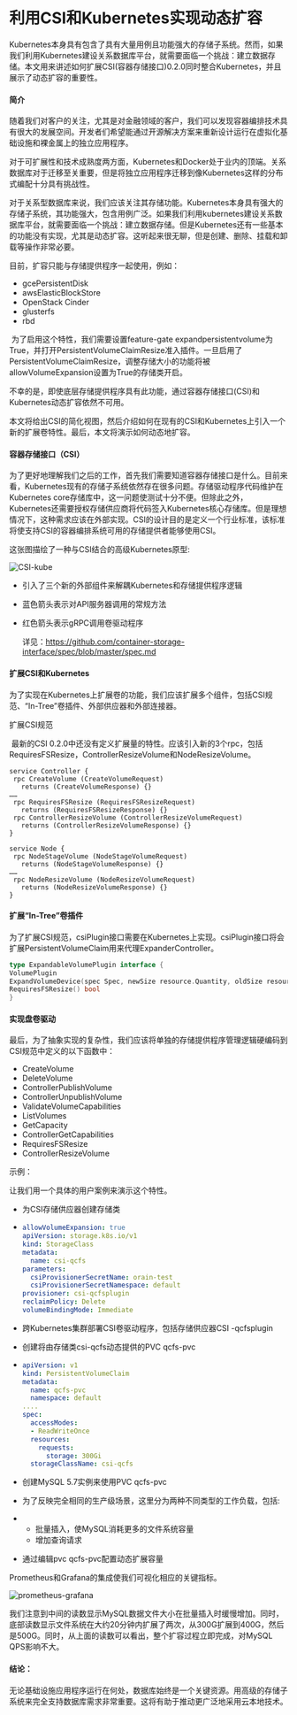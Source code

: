# 利用CSI和Kubernetes实现动态扩容

​	Kubernetes本身具有包含了具有大量用例且功能强大的存储子系统。然而，如果我们利用Kubernetes建设关系数据库平台，就需要面临一个挑战：建立数据存储。本文用来讲述如何扩展CSI(容器存储接口)0.2.0同时整合Kubernetes，并且展示了动态扩容的重要性。

#### 简介

​	随着我们对客户的关注，尤其是对金融领域的客户，我们可以发现容器编排技术具有很大的发展空间。开发者们希望能通过开源解决方案来重新设计运行在虚拟化基础设施和裸金属上的独立应用程序。

​	对于可扩展性和技术成熟度两方面，Kubernetes和Docker处于业内的顶端。关系数据库对于迁移至关重要，但是将独立应用程序迁移到像Kubernetes这样的分布式编配十分具有挑战性。

​	对于关系型数据库来说，我们应该关注其存储功能。Kubernetes本身具有强大的存储子系统，其功能强大，包含用例广泛。如果我们利用kubernetes建设关系数据库平台，就需要面临一个挑战：建立数据存储。但是Kubernetes还有一些基本的功能没有实现，尤其是动态扩容。这听起来很无聊，但是创建、删除、挂载和卸载等操作非常必要。

目前，扩容只能与存储提供程序一起使用，例如：

- gcePersistentDisk
- awsElasticBlockStore
- OpenStack Cinder
- glusterfs
- rbd

​        为了启用这个特性，我们需要设置feature-gate expandpersistentvolume为True，并打开PersistentVolumeClaimResize准入插件。一旦启用了PersistentVolumeClaimResize，调整存储大小的功能将被allowVolumeExpansion设置为True的存储类开启。

​	不幸的是，即使底层存储提供程序具有此功能，通过容器存储接口(CSI)和Kubernetes动态扩容依然不可用。

​	本文将给出CSI的简化视图，然后介绍如何在现有的CSI和Kubernetes上引入一个新的扩展卷特性。最后，本文将演示如何动态地扩容。

#### 容器存储接口（CSI）

​	为了更好地理解我们之后的工作，首先我们需要知道容器存储接口是什么。目前来看，Kubernetes现有的存储子系统依然存在很多问题。存储驱动程序代码维护在Kubernetes core存储库中，这一问题使测试十分不便。但除此之外，Kubernetes还需要授权存储供应商将代码签入Kubernetes核心存储库。但是理想情况下，这种需求应该在外部实现。CSI的设计目的是定义一个行业标准，该标准将使支持CSI的容器编排系统可用的存储提供者能够使用CSI。

这张图描绘了一种与CSI结合的高级Kubernetes原型:



![CSI-kube](https://raw.githubusercontent.com/caas-one/news.caas.one/master/translation/images/CSI-kube.png)



- 引入了三个新的外部组件来解耦Kubernetes和存储提供程序逻辑
- 蓝色箭头表示对API服务器调用的常规方法
- 红色箭头表示gRPC调用卷驱动程序

   详见：<https://github.com/container-storage-interface/spec/blob/master/spec.md>



#### 扩展CSI和Kubernetes

​	为了实现在Kubernetes上扩展卷的功能，我们应该扩展多个组件，包括CSI规范、“In-Tree”卷插件、外部供应器和外部连接器。

扩展CSI规范

​	最新的CSI 0.2.0中还没有定义扩展量的特性。应该引入新的3个rpc，包括RequiresFSResize，ControllerResizeVolume和NodeResizeVolume。

```
service Controller {
 rpc CreateVolume (CreateVolumeRequest)
   returns (CreateVolumeResponse) {}
……
 rpc RequiresFSResize (RequiresFSResizeRequest)
   returns (RequiresFSResizeResponse) {}
 rpc ControllerResizeVolume (ControllerResizeVolumeRequest)
   returns (ControllerResizeVolumeResponse) {}
}

service Node {
 rpc NodeStageVolume (NodeStageVolumeRequest)
   returns (NodeStageVolumeResponse) {}
……
 rpc NodeResizeVolume (NodeResizeVolumeRequest)
   returns (NodeResizeVolumeResponse) {}
}
```

#### 扩展“In-Tree”卷插件

​	为了扩展CSI规范，csiPlugin接口需要在Kubernetes上实现。csiPlugin接口将会扩展PersistentVolumeClaim用来代理ExpanderController。

```go
type ExpandableVolumePlugin interface {
VolumePlugin
ExpandVolumeDevice(spec Spec, newSize resource.Quantity, oldSize resource.Quantity) (resource.Quantity, error)
RequiresFSResize() bool
}
```

#### 实现盘卷驱动

最后，为了抽象实现的复杂性，我们应该将单独的存储提供程序管理逻辑硬编码到CSI规范中定义的以下函数中：

- CreateVolume
- DeleteVolume
- ControllerPublishVolume
- ControllerUnpublishVolume
- ValidateVolumeCapabilities
- ListVolumes
- GetCapacity
- ControllerGetCapabilities
- RequiresFSResize
- ControllerResizeVolume

示例：

让我们用一个具体的用户案例来演示这个特性。

- 为CSI存储供应器创建存储类

- ```yaml
  allowVolumeExpansion: true
  apiVersion: storage.k8s.io/v1
  kind: StorageClass
  metadata:
    name: csi-qcfs
  parameters:
    csiProvisionerSecretName: orain-test
    csiProvisionerSecretNamespace: default
  provisioner: csi-qcfsplugin
  reclaimPolicy: Delete
  volumeBindingMode: Immediate
  ```

- 跨Kubernetes集群部署CSI卷驱动程序，包括存储供应器CSI -qcfsplugin

- 创建将由存储类csi-qcfs动态提供的PVC qcfs-pvc

- ```yaml
  apiVersion: v1
  kind: PersistentVolumeClaim
  metadata:
    name: qcfs-pvc
    namespace: default
  ....
  spec:
    accessModes:
    - ReadWriteOnce
    resources:
      requests:
        storage: 300Gi
    storageClassName: csi-qcfs
  ```

- 创建MySQL 5.7实例来使用PVC qcfs-pvc

- 为了反映完全相同的生产级场景，这里分为两种不同类型的工作负载，包括:

- - 批量插入，使MySQL消耗更多的文件系统容量
  - 增加查询请求

- 通过编辑pvc qcfs-pvc配置动态扩展容量

 Prometheus和Grafana的集成使我们可视化相应的关键指标。

![prometheus-grafana](https://raw.githubusercontent.com/caas-one/news.caas.one/master/translation/images/prometheus-grafana.png)

​	我们注意到中间的读数显示MySQL数据文件大小在批量插入时缓慢增加。同时，底部读数显示文件系统在大约20分钟内扩展了两次，从300G扩展到400G，然后是500G。同时，从上面的读数可以看出，整个扩容过程立即完成，对MySQL QPS影响不大。

#### 结论：

​	无论基础设施应用程序运行在何处，数据库始终是一个关键资源。用高级的存储子系统来完全支持数据库需求非常重要。这将有助于推动更广泛地采用云本地技术。
